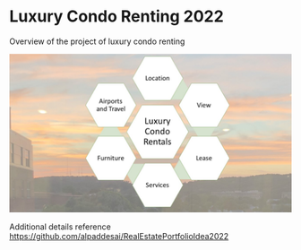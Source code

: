# Luxury Condo Renting 2022

Overview of the project of luxury condo renting

![image](LuxuryCondoRenting.jpg)

Additional details reference https://github.com/alpaddesai/RealEstatePortfolioIdea2022
